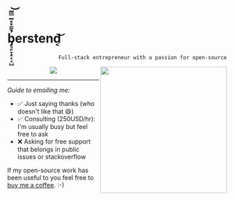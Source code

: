<h1>b̡͉̙̞͙͔͔̺̉͌̽̽͂̿͂͝erstend͔͝</h1>
<p align="right">
 <code align="right">Full-stack entrepreneur with a passion for open-source</code>
</p>
<a href="https://www.youtube.com/watch?v=dQw4w9WgXcQ"><img src="https://i.imgur.com/B9KXKGS.jpg" height="290px" align="right" /></a>
<p align="center">
  <a href="https://github.com/berstend"><img src="https://github-readme-stats.vercel.app/api?username=berstend&count_private=true&theme=default&hide_border=true&hide=issues,contribs&include_all_commits=true&title_color=777777&hide_title=true&show_icons=true&icon_color=777777" /></a>
</p>

<hr>

_Guide to emailing me:_

- ✅ Just saying thanks (who doesn't like that 😄)
- ✅ Consulting (250USD/hr): I'm usually busy but feel free to ask
- ❌ Asking for free support that belongs in public issues or stackoverflow


If my open-source work has been useful to you feel free to [buy me a coffee](https://www.buymeacoffee.com/brstnd). :-)
